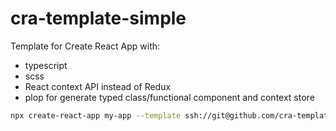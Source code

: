 # cra-template-simple
Template for Create React App with:

- typescript
- scss
- React context API instead of Redux
- plop for generate typed class/functional component and context store

```bash
npx create-react-app my-app --template ssh://git@github.com/cra-template-iansu/cra-template-wheeler-mode.git
```
